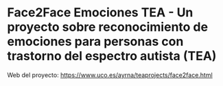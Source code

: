 # Face2Face Emociones TEA - Un proyecto sobre reconocimiento de emociones para personas con trastorno del espectro autista (TEA)

Web del proyecto: https://www.uco.es/ayrna/teaprojects/face2face.html
